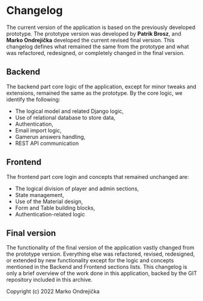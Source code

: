 # Changelog

The current version of the application is based on the previously developed prototype. The prototype version was developed by **Patrik Brosz**, and **Marko Ondrejička** developed the current revised final version. This changelog defines what remained the same from the prototype and what was refactored, redesigned, or completely changed in the final version.

## Backend

The backend part core logic of the application, except for minor tweaks and extensions, remained the same as the prototype. By the core logic, we identify the following:

* The logical model and related Django logic,
* Use of relational database to store data,
* Authentication,
* Email import logic,
* Gamerun answers handling,
* REST API communication

## Frontend

The frontend part core login and concepts that remained unchanged are:

* The logical division of player and admin sections,
* State management,
* Use of the Material design,
* Form and Table building blocks,
* Authentication-related logic

## Final version

The functionality of the final version of the application vastly changed from the prototype version. Everything else was refactored, revised, redesigned, or extended by new functionality except for the logic and concepts mentioned in the Backend and Frontend sections lists. This changelog is only a brief overview of the work done in this application, backed by the GIT repository included in this archive.


Copyright (c) 2022 Marko Ondrejička
